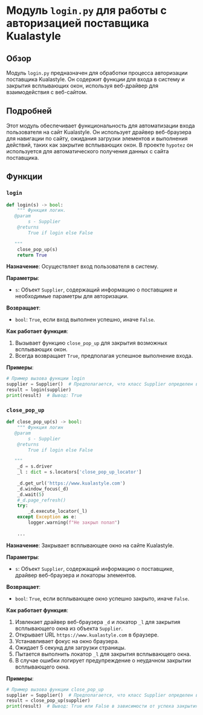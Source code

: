# Модуль `login.py` для работы с авторизацией поставщика Kualastyle

## Обзор

Модуль `login.py` предназначен для обработки процесса авторизации поставщика Kualastyle. Он содержит функции для входа в систему и закрытия всплывающих окон, используя веб-драйвер для взаимодействия с веб-сайтом.

## Подробней

Этот модуль обеспечивает функциональность для автоматизации входа пользователя на сайт Kualastyle. Он использует драйвер веб-браузера для навигации по сайту, ожидания загрузки элементов и выполнения действий, таких как закрытие всплывающих окон. В проекте `hypotez` он используется для автоматического получения данных с сайта поставщика.

## Функции

### `login`

```python
def login(s) -> bool:
    """ Функция логин. 
   @param
        s - Supplier
    @returns
        True if login else False

   """
    close_pop_up(s)
    return True
```

**Назначение**: Осуществляет вход пользователя в систему.

**Параметры**:
- `s`: Объект `Supplier`, содержащий информацию о поставщике и необходимые параметры для авторизации.

**Возвращает**:
- `bool`: `True`, если вход выполнен успешно, иначе `False`.

**Как работает функция**:
1. Вызывает функцию `close_pop_up` для закрытия возможных всплывающих окон.
2. Всегда возвращает `True`, предполагая успешное выполнение входа.

**Примеры**:
```python
# Пример вызова функции login
supplier = Supplier()  # Предполагается, что класс Supplier определен в другом месте
result = login(supplier)
print(result)  # Вывод: True
```

### `close_pop_up`

```python
def close_pop_up(s) -> bool:
    """ Функция логин
   @param
        s - Supplier
    @returns
        True if login else False

   """
    _d = s.driver
    _l : dict = s.locators['close_pop_up_locator']
    
    _d.get_url('https://www.kualastyle.com')
    _d.window_focus(_d)
    _d.wait(5)
    #_d.page_refresh()
    try:
        _d.execute_locator(_l)
    except Exception as e:
        logger.warning(f"Не закрыл попап")
    
    ...
```

**Назначение**: Закрывает всплывающее окно на сайте Kualastyle.

**Параметры**:
- `s`: Объект `Supplier`, содержащий информацию о поставщике, драйвер веб-браузера и локаторы элементов.

**Возвращает**:
- `bool`: `True`, если всплывающее окно успешно закрыто, иначе `False`.

**Как работает функция**:
1. Извлекает драйвер веб-браузера `_d` и локатор `_l` для закрытия всплывающего окна из объекта `Supplier`.
2. Открывает URL `https://www.kualastyle.com` в браузере.
3. Устанавливает фокус на окно браузера.
4. Ожидает 5 секунд для загрузки страницы.
5. Пытается выполнить локатор `_l` для закрытия всплывающего окна.
6. В случае ошибки логирует предупреждение о неудачном закрытии всплывающего окна.

**Примеры**:
```python
# Пример вызова функции close_pop_up
supplier = Supplier()  # Предполагается, что класс Supplier определен в другом месте
result = close_pop_up(supplier)
print(result)  # Вывод: True или False в зависимости от успеха закрытия окна